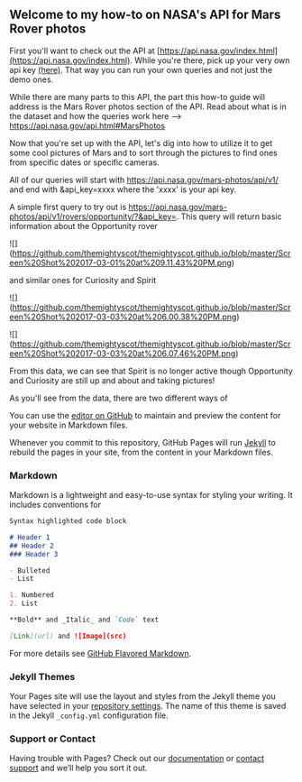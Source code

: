 ## Welcome to my how-to on NASA's API for Mars Rover photos

First you'll want to check out the API at [https://api.nasa.gov/index.html](https://api.nasa.gov/index.html).  While you're there, pick up your very own api key [(here)](https://api.nasa.gov/index.html#apply-for-an-api-key).  That way you can run your own queries and not just the demo ones.

While there are many parts to this API, the part this how-to guide will address is the Mars Rover photos section of the API. Read about what is in the dataset and how the queries work here --> https://api.nasa.gov/api.html#MarsPhotos  

Now that you're set up with the API, let's dig into how to utilize it to get some cool pictures of Mars and to sort through the pictures to find ones from specific dates or specific cameras.

All of our queries will start with https://api.nasa.gov/mars-photos/api/v1/ and end with &api_key=xxxx where the 'xxxx' is your api key.

A simple first query to try out is https://api.nasa.gov/mars-photos/api/v1/rovers/opportunity/?&api_key=.  This query will return basic information about the Opportunity rover 

![] (https://github.com/themightyscot/themightyscot.github.io/blob/master/Screen%20Shot%202017-03-01%20at%209.11.43%20PM.png)

and similar ones for Curiosity and Spirit

![] (https://github.com/themightyscot/themightyscot.github.io/blob/master/Screen%20Shot%202017-03-03%20at%206.00.38%20PM.png)

![] (https://github.com/themightyscot/themightyscot.github.io/blob/master/Screen%20Shot%202017-03-03%20at%206.07.46%20PM.png)

From this data, we can see that Spirit is no longer active though Opportunity and Curiosity are still up and about and taking pictures!

As you'll see from the data, there are two different ways of 


You can use the [editor on GitHub](https://github.com/themightyscot/themightyscot.github.io/edit/master/index.md) to maintain and preview the content for your website in Markdown files.

Whenever you commit to this repository, GitHub Pages will run [Jekyll](https://jekyllrb.com/) to rebuild the pages in your site, from the content in your Markdown files.

### Markdown

Markdown is a lightweight and easy-to-use syntax for styling your writing. It includes conventions for

```markdown
Syntax highlighted code block

# Header 1
## Header 2
### Header 3

- Bulleted
- List

1. Numbered
2. List

**Bold** and _Italic_ and `Code` text

[Link](url) and ![Image](src)
```

For more details see [GitHub Flavored Markdown](https://guides.github.com/features/mastering-markdown/).

### Jekyll Themes

Your Pages site will use the layout and styles from the Jekyll theme you have selected in your [repository settings](https://github.com/themightyscot/themightyscot.github.io/settings). The name of this theme is saved in the Jekyll `_config.yml` configuration file.

### Support or Contact

Having trouble with Pages? Check out our [documentation](https://help.github.com/categories/github-pages-basics/) or [contact support](https://github.com/contact) and we’ll help you sort it out.
